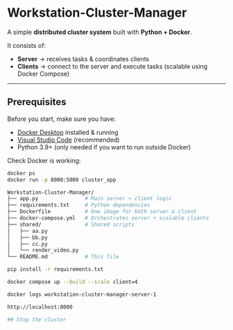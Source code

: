 # Workstation-Cluster-Manager

A simple **distributed cluster system** built with **Python + Docker**.  

It consists of:
- **Server** → receives tasks & coordinates clients  
- **Clients** → connect to the server and execute tasks (scalable using Docker Compose)  

---

## Prerequisites

Before you start, make sure you have:

- [Docker Desktop](https://www.docker.com/products/docker-desktop) installed & running  
- [Visual Studio Code](https://code.visualstudio.com/) (recommended)  
- Python 3.9+ (only needed if you want to run outside Docker)  

Check Docker is working:

```bash
docker ps
docker run -p 8000:5000 cluster_app

Workstation-Cluster-Manager/
├── app.py               # Main server + client logic
├── requirements.txt     # Python dependencies
├── Dockerfile           # One image for both server & client
├── docker-compose.yml   # Orchestrates server + scalable clients
├── shared/              # Shared scripts
│   ├── aa.py
│   ├── bb.py
│   ├── cc.py
│   └── render_video.py
└── README.md            # This file

pip install -r requirements.txt

docker compose up --build --scale client=4

docker logs workstation-cluster-manager-server-1

http://localhost:8000

## Stop the cluster

